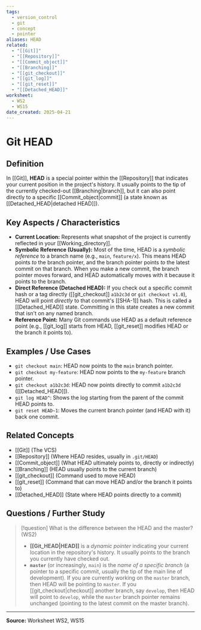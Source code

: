 ```yaml
---
tags: 
  - version_control
  - git
  - concept
  - pointer
aliases: HEAD
related:
  - "[[Git]]"
  - "[[Repository]]"
  - "[[Commit_object]]"
  - "[[Branching]]"
  - "[[git_checkout]]"
  - "[[git_log]]"
  - "[[git_reset]]"
  - "[[Detached_HEAD]]"
worksheet: 
  - WS2
  - WS15
date_created: 2025-04-21
---
```

# Git HEAD

## Definition

In [[Git]], **HEAD** is a special pointer within the [[Repository]] that indicates your current position in the project's history. It usually points to the tip of the currently checked-out [[Branching|branch]], but it can also point directly to a specific [[Commit_object|commit]] (a state known as [[Detached_HEAD|detached HEAD]]).

## Key Aspects / Characteristics

- **Current Location:** Represents what snapshot of the project is currently reflected in your [[Working_directory]].
- **Symbolic Reference (Usually):** Most of the time, HEAD is a *symbolic reference* to a branch name (e.g., `main`, `feature/x`). This means HEAD points *to* the branch pointer, and the branch pointer points *to* the latest commit on that branch. When you make a new commit, the branch pointer moves forward, and HEAD automatically moves with it because it points to the branch.
- **Direct Reference (Detached HEAD):** If you check out a specific commit hash or a tag directly ([[git_checkout]] `a1b2c3d` or `git checkout v1.0`), HEAD will point *directly* to that commit's [[SHA-1]] hash. This is called a [[Detached_HEAD]] state. Committing in this state creates a new commit that isn't on any named branch.
- **Reference Point:** Many Git commands use HEAD as a default reference point (e.g., [[git_log]] starts from HEAD, [[git_reset]] modifies HEAD or the branch it points to).

## Examples / Use Cases

- `git checkout main`: HEAD now points to the `main` branch pointer.
- `git checkout my-feature`: HEAD now points to the `my-feature` branch pointer.
- `git checkout a1b2c3d`: HEAD now points directly to commit `a1b2c3d` ([[Detached_HEAD]]).
- `git log HEAD^`: Shows the log starting from the parent of the commit HEAD points to.
- `git reset HEAD~1`: Moves the current branch pointer (and HEAD with it) back one commit.

## Related Concepts
- [[Git]] (The VCS)
- [[Repository]] (Where HEAD resides, usually in `.git/HEAD`)
- [[Commit_object]] (What HEAD ultimately points to, directly or indirectly)
- [[Branching]] (HEAD usually points to the current branch)
- [[git_checkout]] (Command used to move HEAD)
- [[git_reset]] (Command that can move HEAD and/or the branch it points to)
- [[Detached_HEAD]] (State where HEAD points directly to a commit)

## Questions / Further Study
>[!question] What is the difference between the HEAD and the master? (WS2)
> - **[[Git_HEAD|HEAD]]** is a *dynamic pointer* indicating your current location in the repository's history. It usually points to the branch you currently have checked out.
> - **`master`** (or increasingly, `main`) is the *name of a specific branch* (a pointer to a specific commit, usually the tip of the main line of development).
> If you are currently working on the `master` branch, then HEAD will be pointing to `master`. If you [[git_checkout|checkout]] another branch, say `develop`, then HEAD will point to `develop`, while the `master` branch pointer remains unchanged (pointing to the latest commit on the master branch).

---
**Source:** Worksheet WS2, WS15